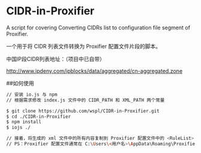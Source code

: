 # CIDR-in-Proxifier

A script for covering Converting CIDRs list to configuration file segment of Proxifier.

一个用于将 CIDR 列表文件转换为 Proxifier 配置文件片段的脚本。


中国IP段CIDR列表地址：（项目中已自带）

http://www.ipdeny.com/ipblocks/data/aggregated/cn-aggregated.zone


##如何使用

```bash
// 安装 io.js 与 npm
// 根据需求修改 index.js 文件中的 CIDR_PATH 和 XML_PATH 两个常量

$ git clone https://github.com/wspl/CIDR-in-Proxifier.git
$ cd ./CIDR-in-Proxifier
$ npm install
$ iojs ./

// 接着，将生成的 xml 文件中的所有内容复制到 Proxifier 配置文件中的 <RuleList> 节点中。
// PS：Proxifier 配置文件通常在 C:\Users\<用户名>\AppData\Roaming\Proxifier\Profiles

